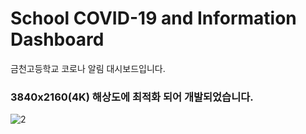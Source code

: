 # School COVID-19 and Information Dashboard
금천고등학교 코로나 알림 대시보드입니다.

### 3840x2160(4K) 해상도에 최적화 되어 개발되었습니다.
![2](https://user-images.githubusercontent.com/32931117/137575133-8235ff81-5cfa-4fa2-84dd-83466d0cef93.png)

